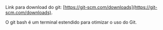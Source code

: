 Link para download do git: [https://git-scm.com/downloads](https://git-scm.com/downloads).

O git bash é um terminal estendido para otimizar o uso do Git.
